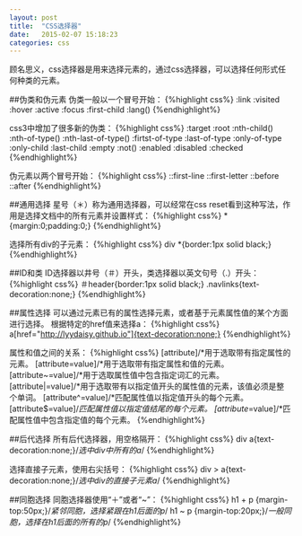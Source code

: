 ```yaml
---
layout: post
title:  "CSS选择器"
date:   2015-02-07 15:18:23 
categories: css
---
```

顾名思义，css选择器是用来选择元素的，通过css选择器，可以选择任何形式任何种类的元素。

##伪类和伪元素
伪类一般以一个冒号开始：
{%highlight css%}
:link
:visited
:hover
:active
:focus
:first-child
:lang()
{%endhighlight%}

css3中增加了很多新的伪类：
{%highlight css%}
:target
:root
:nth-child()
:nth-of-type()
:nth-last-of-type()
:firtst-of-type
:last-of-type
:only-of-type
:only-child
:last-child
:empty
:not()
:enabled
:disabled
:checked
{%endhighlight%}

伪元素以两个冒号开始：
{%highlight css%}
::first-line
::first-letter
::before
::after
{%endhighlight%}
<!-- more -->

##通用选择
星号（＊）称为通用选择器，可以经常在css reset看到这种写法，作用是选择文档中的所有元素并设置样式：
{%highlight css%}
*{margin:0;padding:0;}
{%endhighlight%}

选择所有div的子元素：
{%highlight css%}
div *{border:1px solid black;}
{%endhighlight%}

##ID和类
ID选择器以井号（＃）开头，类选择器以英文句号（.）开头：
{%highlight css%}
＃header{border:1px solid black;}
.navlinks{text-decoration:none;}
{%endhighlight%}

##属性选择
可以通过元素已有的属性选择元素，或者基于元素属性值的某个方面进行选择。
根据特定的href值来选择a：
{%highlight css%}
a[href="http://lyydaisy.github.io"]{text-decoration:none;}
{%endhighlight%}

属性和值之间的关系：
{%highlight css%}
[attribute]/*用于选取带有指定属性的元素。
[attribute=value]/*用于选取带有指定属性和值的元素。
[attribute~=value]/*用于选取属性值中包含指定词汇的元素。
[attribute|=value]/*用于选取带有以指定值开头的属性值的元素，该值必须是整个单词。
[attribute^=value]/*匹配属性值以指定值开头的每个元素。
[attribute$=value]/*匹配属性值以指定值结尾的每个元素。
[attribute*=value]/*匹配属性值中包含指定值的每个元素。
{%endhighlight%}

##后代选择
所有后代选择器，用空格隔开：
{%highlight css%}
div a{text-decoration:none;}/*选中div中所有的a*/
{%endhighlight%}

选择直接子元素，使用右尖括号：
{%highlight css%}
div > a{text-decoration:none;}/*选中div的直接子元素a*/
{%endhighlight%}

##同胞选择
同胞选择器使用“＋”或者“~”：
{%highlight css%}
h1 + p {margin-top:50px;}/*紧邻同胞，选择紧跟在h1后面的p*/
h1 ~ p {margin-top:20px;}/*一般同胞，选择在h1后面的所有的p*/
{%endhighlight%}
